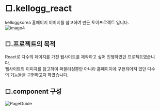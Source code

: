 # □.kellogg_react
kelloggkorea 홈페이지 이미지를 참고하여 만든 토이프로젝트 입니다.
<br/>
![image4](https://user-images.githubusercontent.com/104630719/166416971-3668392e-f4e7-49ff-b2fc-b3475e68a376.png)

## □.프로젝트의 목적
React로 다수의 페이지를 가진 웹사이트를 제작하고 싶어 진행하였던 프로젝트였습니다.
<br/>
웹사이트의 이미지를 참고하여  퍼블리싱뿐만 아니라  홈페이지에 구현되어져 있던
다수의 기능들을 구현하고자 하였습니다.<br/>


## □.component 구성

![PageGuide](https://user-images.githubusercontent.com/104630719/166416060-b97818a6-5635-4917-b2e0-eaae1552b886.png)


